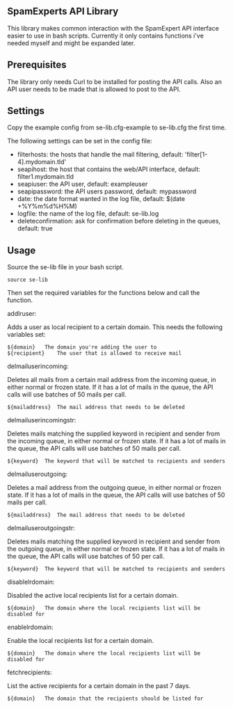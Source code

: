 ## SpamExperts API Library

This library makes common interaction with the SpamExpert API interface easier to use in bash scripts. Currently it only contains functions i've needed myself and might be expanded later.

## Prerequisites

The library only needs Curl to be installed for posting the API calls. Also an API user needs to be made that is allowed to post to the API.

## Settings

Copy the example config from se-lib.cfg-example to se-lib.cfg the first time.

The following settings can be set in the config file:

* filterhosts: the hosts that handle the mail filtering, default: 'filter[1-4].mydomain.tld'
* seapihost: the host that contains the web/API interface, default: filter1.mydomain.tld
* seapiuser: the API user, default: exampleuser
* seapipassword: the API users password, default: mypassword
* date: the date format wanted in the log file, default: $(date +%Y%m%d%H%M)
* logfile: the name of the log file, default: se-lib.log
* deleteconfirmation: ask for confirmation before deleting in the queues, default: true

## Usage

Source the se-lib file in your bash script.

	source se-lib

Then set the required variables for the functions below and call the function.

addlruser:

Adds a user as local recipient to a certain domain. This needs the following variables set:

	${domain}	The domain you're adding the user to
	${recipient}	The user that is allowed to receive mail

delmailuserincoming:

Deletes all mails from a certain mail address from the incoming queue, in either normal or frozen state. If it has a lot of mails in the queue, the API calls will use batches of 50 mails per call.

	${mailaddress}	The mail address that needs to be deleted

delmailuserincomingstr:

Deletes mails matching the supplied keyword in recipient and sender from the incoming queue, in either normal or frozen state. If it has a lot of mails in the queue, the API calls will use batches of 50 mails per call.

	${keyword}	The keyword that will be matched to recipients and senders

delmailuseroutgoing:

Deletes a mail address from the outgoing queue, in either normal or frozen state. If it has a lot of mails in the queue, the API calls will use batches of 50 mails per call.

	${mailaddress}	The mail address that needs to be deleted

delmailuseroutgoingstr:

Deletes mails matching the supplied keyword in recipient and sender from the outgoing queue, in either normal or frozen state. If it has a lot of mails in the queue, the API calls will use batches of 50 per call.

	${keyword}	The keyword that will be matched to recipients and senders

disablelrdomain:

Disabled the active local recipients list for a certain domain.

	${domain}	The domain where the local recipients list will be disabled for

enablelrdomain:

Enable the local recipients list for a certain domain.

	${domain}	The domain where the local recipients list will be disabled for

fetchrecipients:

List the active recipients for a certain domain in the past 7 days.

	${domain}	The domain that the recipients should be listed for
